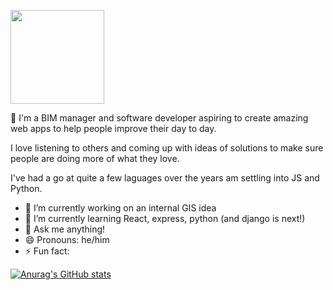 <a href="URL_REDIRECT" target="blank"><img align="center" src="https://mir-s3-cdn-cf.behance.net/e6471281af8ee8f40abc900ab8bb85ef/29d9774e-6fc6-42c3-9a59-8f42244c7840_rwc_0x429x1920x298x1920.png?h=1862cbfc50818b9fdfd62e1850aa2812" height="150" /></a>

👋 I'm a BIM manager and software developer aspiring to create amazing web apps to help people improve their day to day.

I love listening to others and coming up with ideas of solutions to make sure people are doing more of what they love.

I've had a go at quite a few laguages over the years am settling into JS and Python.

- 🔭 I’m currently working on an internal GIS idea 
- 🌱 I’m currently learning React, express, python (and django is next!)
- 💬 Ask me anything!
- 😄 Pronouns: he/him
- ⚡ Fun fact: 

[![Anurag's GitHub stats](https://github-readme-stats.vercel.app/api?username=ninehundred)](https://github.com/anuraghazra/github-readme-stats)



<!--
**ninehundred/ninehundred** is a ✨ _special_ ✨ repository because its `README.md` (this file) appears on your GitHub profile.

Here are some ideas to get you started:

- 🔭 I’m currently working on ...
- 🌱 I’m currently learning ...
- 👯 I’m looking to collaborate on ...
- 🤔 I’m looking for help with ...
- 💬 Ask me about ...
- 📫 How to reach me: ...
- 😄 Pronouns: ...
- ⚡ Fun fact: ...
-->
